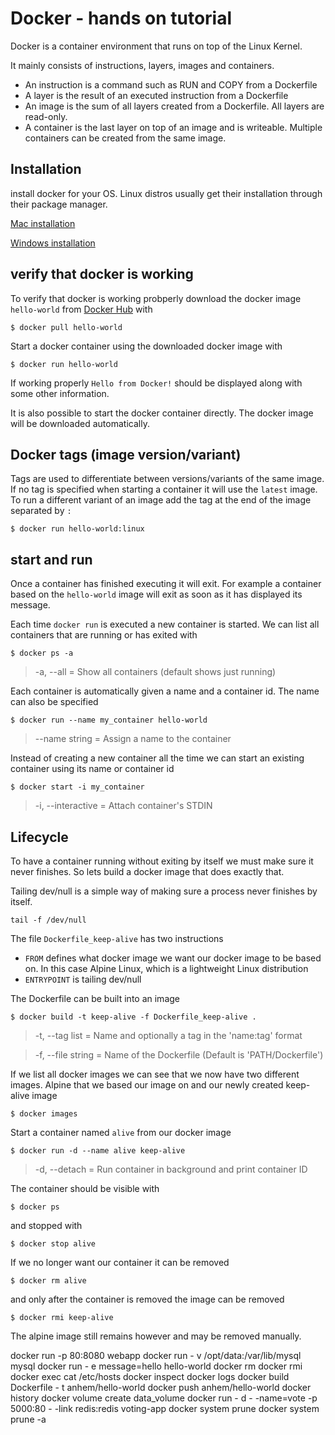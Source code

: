 # Docker - hands on tutorial

Docker is a container environment that runs on top of the Linux Kernel. 

It mainly consists of instructions, layers, images and containers. 

* An instruction is a command such as RUN and COPY from a Dockerfile
* A layer is the result of an executed instruction from a Dockerfile
* An image is the sum of all layers created from a Dockerfile. All layers are read-only.
* A container is the last layer on top of an image and is writeable. Multiple containers can be created from the same image.
 
## Installation

install docker for your OS. Linux distros usually get their installation through their package manager.

[Mac installation](https://docs.docker.com/docker-for-mac/install/)

[Windows installation](https://docs.docker.com/docker-for-windows/install/)

## verify that docker is working

To verify that docker is working probperly download the docker image `hello-world` from [Docker Hub](https://hub.docker.com/) with

```
$ docker pull hello-world
```
Start a docker container using the downloaded docker image with
```
$ docker run hello-world
```
If working properly `Hello from Docker!` should be displayed along with some other information.

It is also possible to start the docker container directly. The docker image will be downloaded automatically.

## Docker tags (image version/variant)

Tags are used to differentiate between versions/variants of the same image. 
If no tag is specified when starting a container it will use the `latest` image. 
To run a different variant of an image add the tag at the end of the image separated by `:` 
```
$ docker run hello-world:linux
```

## start and run
Once a container has finished executing it will exit. For example a container based on the `hello-world` image will exit as soon as it has displayed its message.

Each time `docker run` is executed a new container is started. We can list all containers that are running or has exited with
```
$ docker ps -a
```
> -a, --all = Show all containers (default shows just running)

Each container is automatically given a name and a container id. The name can also be specified
```
$ docker run --name my_container hello-world
```
> --name string = Assign a name to the container

Instead of creating a new container all the time we can start an existing container using its name or container id
```
$ docker start -i my_container
```
> -i, --interactive = Attach container's STDIN

## Lifecycle
To have a container running without exiting by itself we must make sure it never finishes. So lets build a docker image that does exactly that.

Tailing dev/null is a simple way of making sure a process never finishes by itself.
```
tail -f /dev/null
```
The file `Dockerfile_keep-alive` has two instructions

* `FROM` defines what docker image we want our docker image to be based on. In this case Alpine Linux, which is a lightweight Linux distribution
* `ENTRYPOINT` is tailing dev/null

The Dockerfile can be built into an image
```
$ docker build -t keep-alive -f Dockerfile_keep-alive .
```
> -t, --tag list = Name and optionally a tag in the 'name:tag' format

> -f, --file string = Name of the Dockerfile (Default is 'PATH/Dockerfile')

If we list all docker images we can see that we now have two different images. Alpine that we based our image on and our newly created keep-alive image  
```
$ docker images
```
Start a container named `alive` from our docker image
```
$ docker run -d --name alive keep-alive
```
> -d, --detach = Run container in background and print container ID

The container should be visible with
```
$ docker ps
```
and stopped with
```
$ docker stop alive
```
If we no longer want our container it can be removed
```
$ docker rm alive
```
and only after the container is removed the image can be removed
```
$ docker rmi keep-alive
```
The alpine image still remains however and may be removed manually.

docker run -p 80:8080 webapp
docker run - v /opt/data:/var/lib/mysql mysql
docker run - e message=hello hello-world
docker rm <name>
docker rmi <image name>
docker exec <name> cat /etc/hosts
docker inspect <name>
docker logs <name>
docker build Dockerfile - t anhem/hello-world
docker push anhem/hello-world
docker history <name>
docker volume create data_volume
docker run - d - -name=vote -p 5000:80 - -link redis:redis voting-app
docker system prune
docker system prune -a